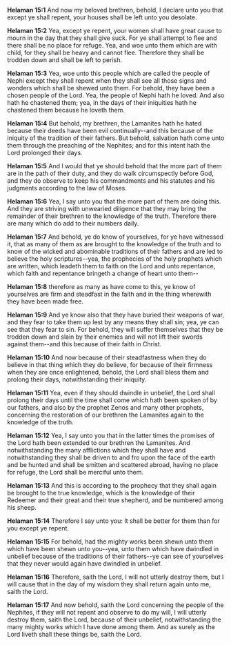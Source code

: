 **Helaman 15:1** And now my beloved brethren, behold, I declare unto you that except ye shall repent, your houses shall be left unto you desolate.

**Helaman 15:2** Yea, except ye repent, your women shall have great cause to mourn in the day that they shall give suck. For ye shall attempt to flee and there shall be no place for refuge. Yea, and woe unto them which are with child, for they shall be heavy and cannot flee. Therefore they shall be trodden down and shall be left to perish.

**Helaman 15:3** Yea, woe unto this people which are called the people of Nephi except they shall repent when they shall see all those signs and wonders which shall be shewed unto them. For behold, they have been a chosen people of the Lord. Yea, the people of Nephi hath he loved. And also hath he chastened them; yea, in the days of their iniquities hath he chastened them because he loveth them.

**Helaman 15:4** But behold, my brethren, the Lamanites hath he hated because their deeds have been evil continually--and this because of the iniquity of the tradition of their fathers. But behold, salvation hath come unto them through the preaching of the Nephites; and for this intent hath the Lord prolonged their days.

**Helaman 15:5** And I would that ye should behold that the more part of them are in the path of their duty, and they do walk circumspectly before God, and they do observe to keep his commandments and his statutes and his judgments according to the law of Moses.

**Helaman 15:6** Yea, I say unto you that the more part of them are doing this. And they are striving with unwearied diligence that they may bring the remainder of their brethren to the knowledge of the truth. Therefore there are many which do add to their numbers daily.

**Helaman 15:7** And behold, ye do know of yourselves, for ye have witnessed it, that as many of them as are brought to the knowledge of the truth and to know of the wicked and abominable traditions of their fathers and are led to believe the holy scriptures--yea, the prophecies of the holy prophets which are written, which leadeth them to faith on the Lord and unto repentance, which faith and repentance bringeth a change of heart unto them--

**Helaman 15:8** therefore as many as have come to this, ye know of yourselves are firm and steadfast in the faith and in the thing wherewith they have been made free.

**Helaman 15:9** And ye know also that they have buried their weapons of war, and they fear to take them up lest by any means they shall sin; yea, ye can see that they fear to sin. For behold, they will suffer themselves that they be trodden down and slain by their enemies and will not lift their swords against them--and this because of their faith in Christ.

**Helaman 15:10** And now because of their steadfastness when they do believe in that thing which they do believe, for because of their firmness when they are once enlightened, behold, the Lord shall bless them and prolong their days, notwithstanding their iniquity.

**Helaman 15:11** Yea, even if they should dwindle in unbelief, the Lord shall prolong their days until the time shall come which hath been spoken of by our fathers, and also by the prophet Zenos and many other prophets, concerning the restoration of our brethren the Lamanites again to the knowledge of the truth.

**Helaman 15:12** Yea, I say unto you that in the latter times the promises of the Lord hath been extended to our brethren the Lamanites. And notwithstanding the many afflictions which they shall have and notwithstanding they shall be driven to and fro upon the face of the earth and be hunted and shall be smitten and scattered abroad, having no place for refuge, the Lord shall be merciful unto them.

**Helaman 15:13** And this is according to the prophecy that they shall again be brought to the true knowledge, which is the knowledge of their Redeemer and their great and their true shepherd, and be numbered among his sheep.

**Helaman 15:14** Therefore I say unto you: It shall be better for them than for you except ye repent.

**Helaman 15:15** For behold, had the mighty works been shewn unto them which have been shewn unto you--yea, unto them which have dwindled in unbelief because of the traditions of their fathers--ye can see of yourselves that they never would again have dwindled in unbelief.

**Helaman 15:16** Therefore, saith the Lord, I will not utterly destroy them, but I will cause that in the day of my wisdom they shall return again unto me, saith the Lord.

**Helaman 15:17** And now behold, saith the Lord concerning the people of the Nephites, if they will not repent and observe to do my will, I will utterly destroy them, saith the Lord, because of their unbelief, notwithstanding the many mighty works which I have done among them. And as surely as the Lord liveth shall these things be, saith the Lord.

